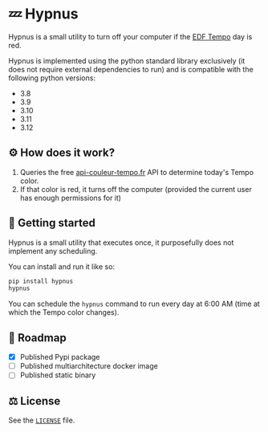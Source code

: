 # 💤 Hypnus

Hypnus is a small utility to turn off your computer if the [EDF Tempo](https://particulier.edf.fr/fr/accueil/gestion-contrat/options/tempo/details.html) day is red.

Hypnus is implemented using the python standard library exclusively (it does not require external dependencies to run) and is compatible with the following python versions:

- 3.8
- 3.9
- 3.10
- 3.11
- 3.12

## ⚙️ How does it work?

1. Queries the free [api-couleur-tempo.fr](https://www.api-couleur-tempo.fr) API to determine today's Tempo color.
2. If that color is red, it turns off the computer (provided the current user has enough permissions for it)

## 🏁 Getting started

Hypnus is a small utility that executes once, it purposefully does not implement any scheduling.

You can install and run it like so:

```bash
pip install hypnus
hypnus
```

You can schedule the `hypnus` command to run every day at 6:00 AM (time at which the Tempo color changes).

## 🔮 Roadmap

- [x] Published Pypi package
- [ ] Published multiarchitecture docker image
- [ ] Published static binary

## ⚖️ License

See the [`LICENSE`](LICENSE) file.